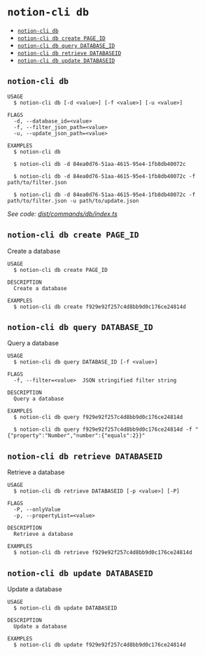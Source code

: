 `notion-cli db`
===============



* [`notion-cli db`](#notion-cli-db)
* [`notion-cli db create PAGE_ID`](#notion-cli-db-create-page_id)
* [`notion-cli db query DATABASE_ID`](#notion-cli-db-query-database_id)
* [`notion-cli db retrieve DATABASEID`](#notion-cli-db-retrieve-databaseid)
* [`notion-cli db update DATABASEID`](#notion-cli-db-update-databaseid)

## `notion-cli db`

```
USAGE
  $ notion-cli db [-d <value>] [-f <value>] [-u <value>]

FLAGS
  -d, --database_id=<value>
  -f, --filter_json_path=<value>
  -u, --update_json_path=<value>

EXAMPLES
  $ notion-cli db

  $ notion-cli db -d 84ea0d76-51aa-4615-95e4-1fb8db40072c

  $ notion-cli db -d 84ea0d76-51aa-4615-95e4-1fb8db40072c -f path/to/filter.json

  $ notion-cli db -d 84ea0d76-51aa-4615-95e4-1fb8db40072c -f path/to/filter.json -u path/to/update.json
```

_See code: [dist/commands/db/index.ts](https://github.com/litencatt/notion-cli-ts/blob/v0.9.0/dist/commands/db/index.ts)_

## `notion-cli db create PAGE_ID`

Create a database

```
USAGE
  $ notion-cli db create PAGE_ID

DESCRIPTION
  Create a database

EXAMPLES
  $ notion-cli db create f929e92f257c4d8bb9d0c176ce24814d
```

## `notion-cli db query DATABASE_ID`

Query a database

```
USAGE
  $ notion-cli db query DATABASE_ID [-f <value>]

FLAGS
  -f, --filter=<value>  JSON stringified filter string

DESCRIPTION
  Query a database

EXAMPLES
  $ notion-cli db query f929e92f257c4d8bb9d0c176ce24814d

  $ notion-cli db query f929e92f257c4d8bb9d0c176ce24814d -f "{"property":"Number","number":{"equals":2}}"
```

## `notion-cli db retrieve DATABASEID`

Retrieve a database

```
USAGE
  $ notion-cli db retrieve DATABASEID [-p <value>] [-P]

FLAGS
  -P, --onlyValue
  -p, --propertyList=<value>

DESCRIPTION
  Retrieve a database

EXAMPLES
  $ notion-cli db retrieve f929e92f257c4d8bb9d0c176ce24814d
```

## `notion-cli db update DATABASEID`

Update a database

```
USAGE
  $ notion-cli db update DATABASEID

DESCRIPTION
  Update a database

EXAMPLES
  $ notion-cli db update f929e92f257c4d8bb9d0c176ce24814d
```
